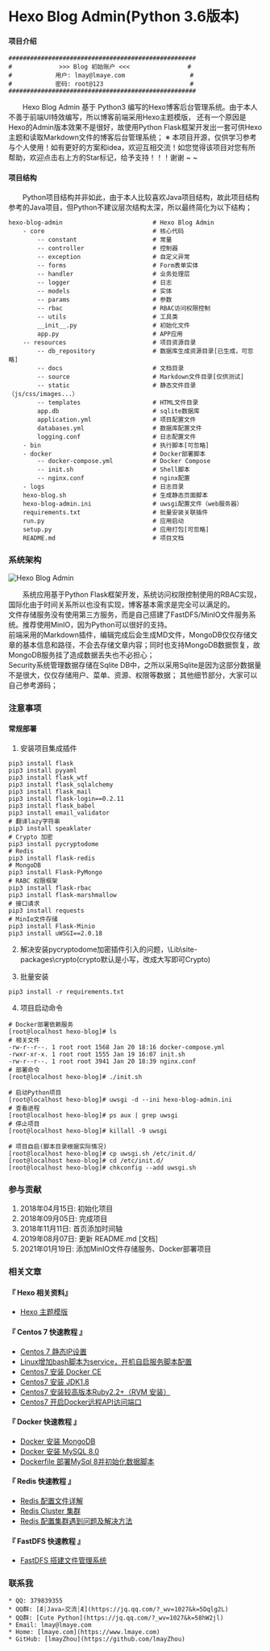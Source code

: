 # Hexo Blog Admin(Python 3.6版本)

#### 项目介绍

```text
####################################################
#             >>> Blog 初始账户 <<<                #
#            用户: lmay@lmaye.com                  #
#            密码: root@123                        #
####################################################
```
&emsp;&emsp;Hexo Blog Admin 基于 Python3 编写的Hexo博客后台管理系统。由于本人不善于前端UI特效编写，所以博客前端采用Hexo主题模版，
还有一个原因是Hexo的Admin版本效果不是很好，故使用Python Flask框架开发出一套可供Hexo主题和读取Markdown文件的博客后台管理系统；
※ 本项目开源，仅供学习参考与个人使用！如有更好的方案和idea，欢迎互相交流！如您觉得该项目对您有所帮助，欢迎点击右上方的Star标记，给予支持！！！谢谢 ~ ~

#### 项目结构
&emsp;&emsp;Python项目结构并非如此，由于本人比较喜欢Java项目结构，故此项目结构参考的Java项目，但Python不建议层次结构太深，所以最终简化为以下结构；

    hexo-blog-admin                         # Hexo Blog Admin
        - core                              # 核心代码
            -- constant                     # 常量
            -- controller                   # 控制器
            -- exception                    # 自定义异常
            -- forms                        # Form表单实体
            -- handler                      # 业务处理层
            -- logger                       # 日志
            -- models                       # 实体
            -- params                       # 参数
            -- rbac                         # RBAC访问权限控制
            -- utils                        # 工具类
            __init__.py                     # 初始化文件
            app.py                          # APP应用
        -- resources                        # 项目资源目录
            -- db_repository                # 数据库生成资源目录[已生成，可忽略]
            -- docs                         # 文档目录
            -- source                       # Markdown文件目录[仅供测试]
            -- static                       # 静态文件目录（js/css/images...）
            -- templates                    # HTML文件目录
            app.db                          # sqlite数据库
            application.yml                 # 项目配置文件
            databases.yml                   # 数据库配置文件
            logging.conf                    # 日志配置文件
        - bin                               # 执行脚本[可忽略]
        - docker                            # Docker部署脚本
            -- docker-compose.yml           # Docker Compose
            -- init.sh                      # Shell脚本
            -- nginx.conf                   # nginx配置
        - logs                              # 日志目录
        hexo-blog.sh                        # 生成静态页面脚本
        hexo-blog-admin.ini                 # uwsgi配置文件（web服务器）
        requirements.txt                    # 批量安装关联插件
        run.py                              # 应用启动
        setup.py                            # 应用打包[可忽略]
        README.md                           # 项目文档

### 系统架构
![Hexo Blog Admin](https://www.lmaye.com/group1/M00/00/00/CmiBTl1K9TKAYEd8AACaQc7nGPU158.png "Hexo Blog Admin")

&emsp;&emsp;系统应用基于Python Flask框架开发，系统访问权限控制使用的RBAC实现，国际化由于时间关系所以也没有实现，博客基本需求是完全可以满足的。   
文件存储服务没有使用第三方服务，而是自己搭建了FastDFS/MinIO文件服务系统。推荐使用MinIO，因为Python可以很好的支持。   
前端采用的Markdown插件，编辑完成后会生成MD文件，MongoDB仅仅存储文章的基本信息和路径，不会去存储文章内容；同时也支持MongoDB数据恢复，故MongoDB服务挂了造成数据丢失也不必担心；   
Security系统管理数据存储在Sqlite DB中，之所以采用Sqlite是因为这部分数据量不是很大，仅仅存储用户、菜单、资源、权限等数据；
其他细节部分，大家可以自己参考源码；

### 注意事项
#### 常规部署
   1. 安装项目集成插件
```shell
pip3 install flask
pip3 install pyyaml
pip3 install flask_wtf
pip3 install flask_sqlalchemy
pip3 install flask_mail
pip3 install flask-login==0.2.11
pip3 install flask_babel
pip3 install email_validator
# 翻译lazy字符串
pip3 install speaklater
# Crypto 加密
pip3 install pycryptodome
# Redis
pip3 install flask-redis
# MongoDB
pip3 install Flask-PyMongo
# RABC 权限框架
pip3 install flask-rbac
pip3 install flask-marshmallow
# 接口请求
pip3 install requests
# MinIo文件存储
pip3 install Flask-Minio
pip3 install uWSGI==2.0.18
```
   
   2. 解决安装pycryptodome加密插件引入的问题，\Lib\site-packages\crypto(crypto默认是小写，改成大写即可Crypto)
   
   3. 批量安装
```shell
pip3 install -r requirements.txt
```
   
   4. 项目启动命令
```shell
# Docker部署依赖服务
[root@localhost hexo-blog]# ls
# 相关文件
-rw-r--r--. 1 root root 1568 Jan 20 18:16 docker-compose.yml
-rwxr-xr-x. 1 root root 1555 Jan 19 16:07 init.sh
-rw-r--r--. 1 root root 3941 Jan 20 18:39 nginx.conf
# 部署命令
[root@localhost hexo-blog]# ./init.sh 

# 启动Python项目
[root@localhost hexo-blog]# uwsgi -d --ini hexo-blog-admin.ini
# 查看进程
[root@localhost hexo-blog]# ps aux | grep uwsgi
# 停止项目
[root@localhost hexo-blog]# killall -9 uwsgi

# 项目自启(脚本目录根据实际情况)
[root@localhost hexo-blog]# cp uwsgi.sh /etc/init.d/
[root@localhost hexo-blog]# cd /etc/init.d/
[root@localhost hexo-blog]# chkconfig --add uwsgi.sh
```

### 参与贡献
1. 2018年04月15日: 初始化项目
2. 2018年09月05日: 完成项目
3. 2018年11月11日: 首页添加时间轴
4. 2019年08月07日: 更新 README.md [文档]
5. 2021年01月19日: 添加MinIO文件存储服务、Docker部署项目

### 相关文章
#### 『 Hexo 相关资料』
- [Hexo 主题模版](https://hexo.io/)

#### 『 Centos 7 快速教程 』
- [Centos 7 静态IP设置](https://www.lmaye.com/2017/12/22/20180809103359/)
- [Linux增加bash脚本为service，开机自启服务脚本配置](https://www.lmaye.com/2017/12/23/20180809103413/)
- [Centos7 安装 Docker CE](hhttps://www.lmaye.com/2019/04/28/20190428183357/)
- [Centos7 安装 JDK1.8](https://www.lmaye.com/2019/04/29/20190429005630/)
- [Centos7 安装较高版本Ruby2.2+（RVM 安装）](https://www.lmaye.com/2019/01/24/20190124223042/)
- [Centos7 开启Docker远程API访问端口](https://www.lmaye.com/2019/06/04/20190604230713/)

#### 『 Docker 快速教程 』
- [Docker 安装 MongoDB](https://www.lmaye.com/2019/05/06/20190506232452/)
- [Docker 安装 MySQL 8.0](https://www.lmaye.com/2019/05/22/20190522162930/)
- [Dockerfile 部署MySql 8并初始化数据脚本](https://www.lmaye.com/2019/06/02/20190602133656/)

#### 『 Redis 快速教程 』
- [Redis 配置文件详解](https://www.lmaye.com/2018/09/06/20180906002632/)
- [Redis Cluster 集群](https://www.lmaye.com/2019/01/24/20190124212849/)
- [Redis 配置集群遇到问题及解决方法](https://www.lmaye.com/2019/01/24/20190124223656/)

#### 『 FastDFS 快速教程 』
- [FastDFS 搭建文件管理系统](https://www.cnblogs.com/chiangchou/p/fastdfs.html)

### 联系我
    * QQ: 379839355
    * QQ群: [Æ┊Java✍交流┊Æ](https://jq.qq.com/?_wv=1027&k=5Dqlg2L)
    * QQ群: [Cute Python](https://jq.qq.com/?_wv=1027&k=58hW2jl)
    * Email: lmay@lmaye.com
    * Home: [lmaye.com](https://www.lmaye.com)
    * GitHub: [lmayZhou](https://github.com/lmayZhou)
